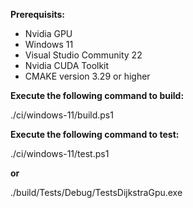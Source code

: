 **Prerequisits:**
- Nvidia GPU
- Windows 11
- Visual Studio Community 22
- Nvidia CUDA Toolkit
- CMAKE version 3.29 or higher

**Execute the following command to build:**

./ci/windows-11/build.ps1

**Execute the following command to test:**

./ci/windows-11/test.ps1

**or**

./build/Tests/Debug/TestsDijkstraGpu.exe
